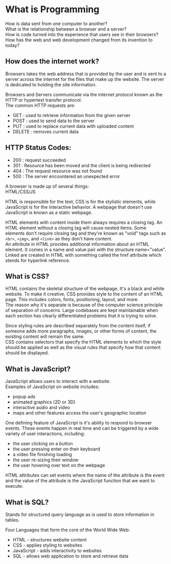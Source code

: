 # __What is Programming__
How is data sent from one computer to another?\
What is the relationship between a browser and a server?\
How is code turned into the experience that users see in their browsers?\
How has the web and web development changed from its invention to today?

## __How does the internet work?__
Browsers takes the web address that is provided by the user and is sent to a server across the internet for the files that make up the website. The server is dedicated to holding the site information.

Browsers and Servers communicate via the internet protocol known as the HTTP or hypertext transfer protocol.\
The common HTTP requests are:
- GET : used to retrieve information from the given server
- POST : used to send data to the server
- PUT : used to replace current data with uploaded content
- DELETE : removes current data

## __HTTP Status Codes:__
- 200 : request succeeded
- 301 : Resource has been moved and the client is being redirected
- 404 : The request resource was not found
- 500 : The server encountered an unexpected error


A browser is made up of several things:\
HTML/CSS/JS

HTML is responsible for the text, CSS is for the stylistic elements, while JavaScript is for the interactive behavior. A webpage that doesn't use JavaScript is known as a static webpage.

HTML elements with content inside them always requires a closing tag. An HTML element without a closing tag will cause nested items. Some elements don't require closing tag and they're known as "void" tags such as `<br>`, `<img>`, and `<link>` as they don't have content.\
An attribute in HTML provides additional information about an HTML element. It comes in a name and value pair with the structure name="value".\
Linked are created in HTML with something called the href attribute which stends for hyperlink reference.

## __What is CSS?__
HTML contains the skeletal structure of the webpage. It's a black and white website. To make it creative, CSS provides style to the content of an HTML page. This includes colors, fonts, positioning, layout, and more.\
The reason why it's separate is because of the computer science principle of separation of concerns. Large codebases are kept maintainable when each section has clearly differentiated problems that it is trying to solve.

Since styling rules are described separately from the content itself, if someone adds more paragraphs, images, or other forms of content, the existing content will remain the same.\
CSS contains selectors that specify the HTML elements to which the style should be applied as well as the visual rules that specify how that content should be displayed.

## __What is JavaScript?__
JavaScript allows users to interact with a website.\
Examples of JavaScript on website includes:
- popup ads
- animated graphics (2D or 3D)
- interactive audio and video
- maps and other features access the user's geographic location

One defining feature of JavaScript is it's ability to respond to browser events. These events happen in real time and can be triggered by a wide variety of user interactions, including:
- the user clicking on a button
- the user pressing enter on their keyboard
- a video file finishing loading
- the user re-sizing their window
- the user hovering over text on the webpage

HTML attributes can set events where the name of the attribute is the event and the value of the attribute is the JavaScript function that we want to execute.

## __What is SQL?__
Stands for structured query language as is used to store information in tables.

Four Languages that form the core of the World Wide Web:
- HTML - structures website content
- CSS - applies styling to websites
- JavaScript - adds interactivity to websites
- SQL - allows web application to store and retrieve data


